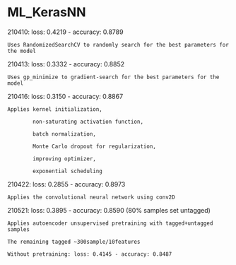 # ML_KerasNN

210410: loss: 0.4219 - accuracy: 0.8789

    Uses RandomizedSearchCV to randomly search for the best parameters for the model

210413: loss: 0.3332 - accuracy: 0.8852

    Uses gp_minimize to gradient-search for the best parameters for the model

210416: loss: 0.3150 - accuracy: 0.8867

    Applies kernel initialization, 
    
            non-saturating activation function, 
            
            batch normalization, 
            
            Monte Carlo dropout for regularization, 

            improving optimizer, 
            
            exponential scheduling
            
210422: loss: 0.2855 - accuracy: 0.8973

    Applies the convolutional neural network using conv2D

210521: loss: 0.3895 - accuracy: 0.8590 (80% samples set untagged)

    Applies autoencoder unsupervised pretraining with tagged+untagged samples
    
    The remaining tagged ~300sample/10features
    
    Without pretraining: loss: 0.4145 - accuracy: 0.8487
